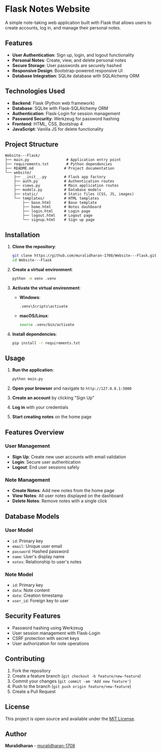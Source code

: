 # Flask Notes Website

A simple note-taking web application built with Flask that allows users to create accounts, log in, and manage their personal notes.

## Features

- **User Authentication**: Sign up, login, and logout functionality
- **Personal Notes**: Create, view, and delete personal notes
- **Secure Storage**: User passwords are securely hashed
- **Responsive Design**: Bootstrap-powered responsive UI
- **Database Integration**: SQLite database with SQLAlchemy ORM

## Technologies Used

- **Backend**: Flask (Python web framework)
- **Database**: SQLite with Flask-SQLAlchemy ORM
- **Authentication**: Flask-Login for session management
- **Password Security**: Werkzeug for password hashing
- **Frontend**: HTML, CSS, Bootstrap 4
- **JavaScript**: Vanilla JS for delete functionality

## Project Structure

```
Website---Flask/
├── main.py                 # Application entry point
├── requirements.txt        # Python dependencies
├── README.md              # Project documentation
└── website/
    ├── __init__.py        # Flask app factory
    ├── auth.py            # Authentication routes
    ├── views.py           # Main application routes
    ├── models.py          # Database models
    ├── static/            # Static files (CSS, JS, images)
    └── templates/         # HTML templates
        ├── base.html      # Base template
        ├── home.html      # Notes dashboard
        ├── login.html     # Login page
        ├── logout.html    # Logout page
        └── signup.html    # Sign up page
```

## Installation

1. **Clone the repository**:
   ```bash
   git clone https://github.com/muralidharan-1708/Website---Flask.git
   cd Website---Flask
   ```

2. **Create a virtual environment**:
   ```bash
   python -m venv .venv
   ```

3. **Activate the virtual environment**:
   - **Windows**:
     ```bash
     .venv\Scripts\activate
     ```
   - **macOS/Linux**:
     ```bash
     source .venv/bin/activate
     ```

4. **Install dependencies**:
   ```bash
   pip install -r requirements.txt
   ```

## Usage

1. **Run the application**:
   ```bash
   python main.py
   ```

2. **Open your browser** and navigate to `http://127.0.0.1:5000`

3. **Create an account** by clicking "Sign Up"

4. **Log in** with your credentials

5. **Start creating notes** on the home page

## Features Overview

### User Management
- **Sign Up**: Create new user accounts with email validation
- **Login**: Secure user authentication
- **Logout**: End user sessions safely

### Note Management
- **Create Notes**: Add new notes from the home page
- **View Notes**: All user notes displayed on the dashboard
- **Delete Notes**: Remove notes with a single click

## Database Models

### User Model
- `id`: Primary key
- `email`: Unique user email
- `password`: Hashed password
- `name`: User's display name
- `notes`: Relationship to user's notes

### Note Model
- `id`: Primary key
- `data`: Note content
- `date`: Creation timestamp
- `user_id`: Foreign key to user

## Security Features

- Password hashing using Werkzeug
- User session management with Flask-Login
- CSRF protection with secret keys
- User authorization for note operations

## Contributing

1. Fork the repository
2. Create a feature branch (`git checkout -b feature/new-feature`)
3. Commit your changes (`git commit -am 'Add new feature'`)
4. Push to the branch (`git push origin feature/new-feature`)
5. Create a Pull Request

## License

This project is open source and available under the [MIT License](LICENSE).

## Author

**Muralidharan** - [muralidharan-1708](https://github.com/muralidharan-1708)